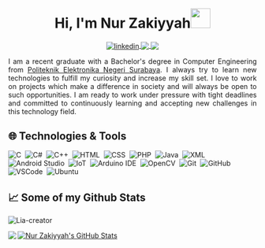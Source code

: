 <h1 align="center">Hi, I'm Nur Zakiyyah<img src="https://raw.githubusercontent.com/MartinHeinz/MartinHeinz/master/wave.gif" width="40px" height="40px" /></h1>
<div align="center">
    <a href="https://www.linkedin.com/in/nur-zakiyyah-/" target="_blank">
        <img align="center" src="https://img.shields.io/badge/-Nur Zakiyyah-0072b1?style=flat&logo=Linkedin&logoColor=white" alt="linkedin"/>
    </a>
    <a href="mailto:liazakiyyah08@gmail.com" target="_blank">
        <img align="center" src="https://img.shields.io/badge/-liazakiyyah08@gmail.com-c14438?style=flat&logo=Gmail&logoColor=white"/>
    </a>
    <a href="https://www.instagram.com/liazakiyyah_?igsh=MWRhcGhvaWhxbmx1eA==" target="_blank">
        <img align="center" src="https://img.shields.io/badge/-Lia Zakiyyah08-red?color=DD2A7B&logo=instagram&logoColor=white"/>
    </a>
</div>
<p></p>
<p align="justify">I am a recent graduate with a Bachelor's degree in Computer Engineering from <a href='https://www.pens.ac.id/en/'><u>Politeknik Elektronika Negeri Surabaya</u></a>. I always try to learn new technologies to fulfill my curiosity and increase my skill set. I love to work on projects which make a difference in society and will always be open to such opportunities. I am ready to work under pressure with tight deadlines and committed to continuously learning and accepting new challenges in this technology field.</p>

## :globe_with_meridians: Technologies & Tools
![C](https://img.shields.io/badge/C-05122A?style=flat&logo=c&logoColor=A8B9CC)&nbsp;
![C#](https://img.shields.io/badge/C%23-05122A?style=flat&logo=c-sharp&logoColor=239120)&nbsp;
![C++](https://img.shields.io/badge/C++-05122A?style=flat&logo=c%2B%2B)&nbsp;
![HTML](https://img.shields.io/badge/-HTML-05122A?style=flat&logo=HTML5)&nbsp;
![CSS](https://img.shields.io/badge/CSS-05122A?style=flat&logo=css3&logoColor=1572B6)&nbsp;
![PHP](https://img.shields.io/badge/PHP-05122A?style=flat&logo=php&logoColor=777BB4)&nbsp;
![Java](https://img.shields.io/badge/Java-05122A?style=flat&logo=java&logoColor=007396)&nbsp;
![XML](https://img.shields.io/badge/XML-05122A?style=flat&logo=xml&logoColor=9B6A0F)&nbsp;
![Android Studio](https://img.shields.io/badge/Android_Studio-05122A?style=flat&logo=android-studio&logoColor=3DDC84)&nbsp;
![IoT](https://img.shields.io/badge/IoT-05122A?style=flat&logo=internet-of-things&logoColor=7F9CF5)&nbsp;
![Arduino IDE](https://img.shields.io/badge/Arduino_IDE-05122A?style=flat&logo=arduino&logoColor=00979D)&nbsp;
![OpenCV](https://img.shields.io/badge/-OpenCV-05122A?style=flat&logo=OpenCV)&nbsp;
![Git](https://img.shields.io/badge/-Git-05122A?style=flat&logo=git)&nbsp;
![GitHub](https://img.shields.io/badge/-GitHub-05122A?style=flat&logo=github)&nbsp;
![VSCode](https://img.shields.io/badge/-VSCode-05122A?style=flat&logo=visual-studio-code&logoColor=007ACC)&nbsp;
![Ubuntu](https://img.shields.io/badge/-Ubuntu-05122A?style=flat&logo=Ubuntu)&nbsp;

## &#x1f4c8; Some of my Github Stats
<p align=left> <img src=https://komarev.com/ghpvc/?username=Lia-creator31 alt=Lia-creator /> </p>
<a href="https://github.com/Lia-creator31/Lia-creator31">
  <img align="center" src="https://github-readme-stats.vercel.app/api?username=Lia-creator31&show_icons=true&include_all_commits=true" alt="Nur Zakiyyah's GitHub Stats" />
</a>
<a href="https://github.com/Lia-creator31/Lia-creator31">
  <img align="left" src="https://github-readme-stats.vercel.app/api/top-langs/?username=Lia-creator31&layout=compact" />
</a>


